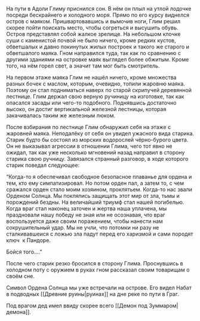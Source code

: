 На пути в Адоли Глиму приснился сон. В нём он плыл на утлой лодочке посреди бескрайнего и холодного моря. Прямо по его курсу виднелся остров с маяком. Пришвартовавшись и вымочив ноги, Глим решил скорее пойти поискать место, чтобы согреться и высушить обувь. Остров представлял собой жалкое зрелище. На небольшом клочке суши с каменистой почвой не было ничего, кроме редких кустов, обветшалых и давно покинутых жилых построек и такого же старого и обветшалого маяка. Гном направился туда, так как по сравнению с другими зданиями на островке маяк выглядел более обжитым. Кроме того, на нём горел свет, а значит там мог быть смотритель.

На первом этаже маяка Глим не нашёл ничего, кроме множества разных бочек с маслом, которым, очевидно, топили жаровню маяка. Поэтому он стал подниматься наверх по старой скрипучей деревянной лестнице. Глим держал свою верную ручиницу на изготовке, так как опасался засады или чего-то подобного. Поднявшись достаточно высоко, он достиг вертикальной железной лестницы, которая закачивалась таким же железным люком. 

После взбирания по лестнице Глим обнаружил себя на этаже с жаровней маяка. Неподалёку от себя он увидел ужасного вида старика. Старик будто бы состоял из морских водорослей чёрно-бурого цвета. Он не выказывал агрессии в отношении Глима, чего тот явно не ожидал, так как уже несколько мгновений назад направил в сторону старика свою ручницу. Завязался странный разговор, в ходе которого старик поведал следующее:

“Когда-то я обеспечивал свободное безопасное плаванье для ордена и тем, кто ему симпатизировал. Но потом орден пал, а затем то, с чем сражался орден стало моим хозяином, проклятьем. Когда-то нас звали Орденом Солнца. Мы поклялись защищать этот мир от зла, тьмы и порождений бездны. На величайший триумф стал нашей погибелью. Когда враг стал наконец заточен и жертва наша уплачена, мы праздновали нашу победу не зная или не осознавая, что враг воспользуется даже своим поражением, чтобы нанести нам сокрушительный удар. Мы не учли, что потомки ни разу не сталкивавшеися с ложью зла падут перед его харизмой и сами породят ключ  к Пандоре.

Бойся того….”

После чего старик резко бросился в сторону Глима. Проснувшись в холодном поту с оружием в руках гном рассказал своим товарищам о своём сне.

Символ Ордена Солнца мы уже встречали на острове. Его видел Набат в подводных [[Древние руины|руинах]] на дне реке по пути в Граг.

Под врагом дед имел ввиду скорее всего [[Демон под Зуммаром|демона]].